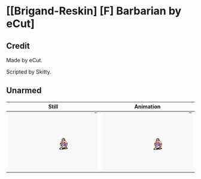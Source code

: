 # [\[Brigand-Reskin\] \[F\] Barbarian by eCut]

## Credit

Made by eCut.

Scripted by Skitty.
	
## Unarmed

| Still | Animation |
| :---: | :-------: |
| ![Unarmed still](./Unarmed_000.png) | ![Unarmed animation](./Unarmed.gif) |
